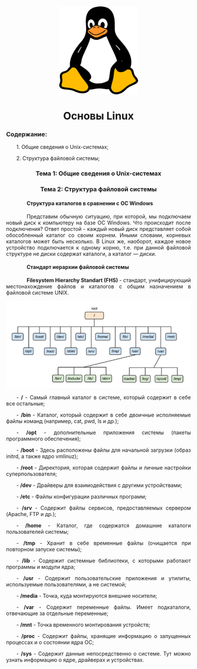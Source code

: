 <p align='center'><img src='screenshots/linux.png' width='215' height='240'></p>
<h1 align='center'>Основы Linux</h1>

<h3>Содержание:</h3>
&emsp;&emsp;1. Общие сведения о Unix-системах;

&emsp;&emsp;2. Структура файловой системы;



<h3 align='center'>Тема 1: Общие сведения о Unix-системах</h3>





<h3 align='center'>Тема 2: Структура файловой системы</h3>

<h4>&emsp;&emsp;&emsp;&emsp;Структура каталогов в сравнении с ОС Windows</h4>

<p align='justify'>&emsp;&emsp;&emsp;&emsp;Представим обычную ситуацию, при которой, мы подключаем новый диск к компьютеру на базе ОС Windows. Что происходит после подключения? Ответ простой - каждый новый диск представляет собой обособленный каталог со своим корнем. Иными словами, корневых каталогов может быть несколько. В Linux же, наоборот, каждое новое устройство подключается к одному корню, т.е. при данной файловой структуре не диски содержат каталоги, а каталог — диски.</p>

<h4>&emsp;&emsp;&emsp;&emsp;Стандарт иерархии файловой системы</h4>

<p align='justify'>&emsp;&emsp;&emsp;&emsp;<b>Filesystem Hierarchy Standart (FHS)</b> - стандарт, унифицирующий местонахождение файлов и каталогов с общим назначением в файловой системе UNIX.</p>

<p align='center'><img src='screenshots/1.png'></p>

<p align='justify'>&emsp;&emsp;- <b>/</b> - Самый главный каталог в системе, который содержит в себе все остальные;</p>
<p align='justify'>&emsp;&emsp;- <b>/bin</b> - Каталог, который содержит в себе двоичные исполняемые файлы команд (например, cat, pwd, ls и др.);</p>
<p align='justify'>&emsp;&emsp;- <b>/opt</b> - дополнительные приложения системы (пакеты программного обеспечения);</p>
<p align='justify'>&emsp;&emsp;- <b>/boot</b> - Здесь расположены файлы для начальной загрузки (образ initrd, а также ядро vmlinuz);</p>
<p align='justify'>&emsp;&emsp;- <b>/root</b> - Директория, которая содержит файлы и личные настройки суперпользователя;</p>
<p align='justify'>&emsp;&emsp;- <b>/dev</b> - Драйверы для взаимодействия с другими устройствами;</p>
<p align='justify'>&emsp;&emsp;- <b>/etc</b> - Файлы конфигурации различных программ;</p>
<p align='justify'>&emsp;&emsp;- <b>/srv</b> - Содержит файлы сервисов, предоставляемых сервером (Apache, FTP и др.);</p>
<p align='justify'>&emsp;&emsp;- <b>/home</b> - Каталог, где содержатся домашние каталоги пользователей системы;</p>
<p align='justify'>&emsp;&emsp;- <b>/tmp</b> - Хранит в себе временные файлы (очищается при повторном запуске системы);</p>
<p align='justify'>&emsp;&emsp;- <b>/lib</b> - Содержит системные библиотеки, с которыми работают программы и модули ядра;</p>
<p align='justify'>&emsp;&emsp;- <b>/usr</b> - Содержит пользовательские приложения и утилиты, используемые пользователями, а не системой;</p>
<p align='justify'>&emsp;&emsp;- <b>/media</b> - Точка, куда монтируются внешние носители;</p>
<p align='justify'>&emsp;&emsp;- <b>/var</b> - Содержит переменные файлы. Имеет подкаталоги, отвечающие за отдельные переменные;</p>
<p align='justify'>&emsp;&emsp;- <b>/mnt</b> - Точка временного монтирования устройств;</p>
<p align='justify'>&emsp;&emsp;- <b>/proc</b> - Содержит файлы, хранящие информацию о запущенных процессах и о состоянии ядра ОС;</p>
<p align='justify'>&emsp;&emsp;- <b>/sys</b> - Содержит данные непосредственно о системе. Тут можно узнать информацию о ядре, драйверах и устройствах.</p>
